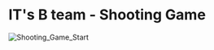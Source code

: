 # IT's B team - Shooting Game

![Shooting_Game_Start](https://user-images.githubusercontent.com/115795005/209131696-56904d21-4408-4d8f-808b-94a4509c6b20.PNG)
